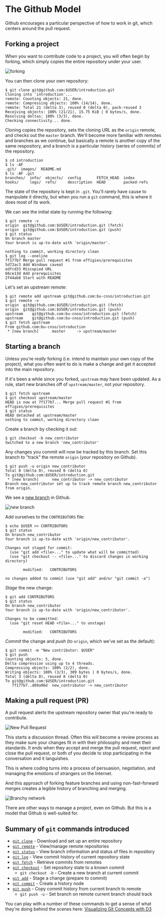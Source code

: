 # The Github Model

Github encourages a particular perspective of how to work in git, which centers
around the pull request.

## Forking a project

When you want to contribute code to a project, you will often begin by forking,
which simply copies the entire repository under your user.

![forking](images/fork.png)

You can then clone your own repository:

    $ git clone git@github.com:$USER/introduction.git
    Cloning into 'introduction'...
    remote: Counting objects: 21, done.
    remote: Compressing objects: 100% (14/14), done.
    remote: Total 21 (delta 3), reused 0 (delta 0), pack-reused 3
    Receiving objects: 100% (21/21), 15.75 KiB | 0 bytes/s, done.
    Resolving deltas: 100% (3/3), done.
    Checking connectivity... done.

Cloning copies the repository, sets the cloning URL as the `origin` remote, and
checks out the `master` branch. We'll become more familiar with remotes and
branches as we continue, but basically a remote is another copy of the same
respository, and a branch is a particular history (series of commits) of the
repository.

    $ cd introduction
    $ ls -AF
    .git/  images/  README.md
    $ ls -AF .git
    branches/  info/  objects/  config       FETCH_HEAD  index
    hooks/     logs/  refs/     description  HEAD        packed-refs

The state of the repository is kept in `.git`. You'll rarely have cause to
manipulate it directly, but when you run a `git` command, this is where it
does most of its work.

We can see the initial state by running the following:

    $ git remote -v
    origin  git@github.com:$USER/introduction.git (fetch)
    origin  git@github.com:$USER/introduction.git (push)
    $ git status
    On branch master
    Your branch is up-to-date with 'origin/master'.

    nothing to commit, working directory clean
    $ git log --oneline
    7f177b7 Merge pull request #1 from effigies/prerequisites
    5d72ac3 Add Windows caveat
    edfcd33 Miscopied URL
    66ce13d Add prerequisites
    2f44ab8 Start with README

Let's set an upstream remote:

    $ git remote add upstream git@github.com:bu-cnso/introduction.git
    $ git remote -v
    origin  git@github.com:$USER/introduction.git (fetch)
    origin  git@github.com:$USER/introduction.git (push)
    upstream    git@github.com:bu-cnso/introduction.git (fetch)
    upstream    git@github.com:bu-cnso/introduction.git (push)
    $ git fetch upstream
    From github.com:bu-cnso/introduction
     * [new branch]      master     -> upstream/master

## Starting a branch

Unless you're *really* forking (i.e. intend to maintain your own copy of the
project), what you often want to do is make a change and get it accepted into
the main repository.

If it's been a while since you forked, `upstream` may have been updated. As a
rule, start new branches off of `upstream/master`, not *your* repository.

    $ git fetch upstream
    $ git checkout upstream/master
    HEAD is now at 7f177b7... Merge pull request #1 from effigies/prerequisites
    $ git status
    HEAD detached at upstream/master
    nothing to commit, working directory clean

Create a branch by checking it out:

    $ git checkout -b new_contributor
    Switched to a new branch 'new_contributor'

Any changes you commit will now be tracked by this branch. Set this branch to
"track" the remote `origin` (*your* repository on Github).

    $ git push -u origin new_contributor
    Total 0 (delta 0), reused 0 (delta 0)
    To git@github.com:$USER/introduction.git
     * [new branch]      new_contributor -> new_contributor
    Branch new_contributor set up to track remote branch new_contributor from origin.

We see a [new branch](../../branches) in Github.

![new branch](images/new_branch.png)

Add ourselves to the `CONTRIBUTORS` file:

    $ echo $USER >> CONTRIBUTORS
    $ git status
    On branch new_contributor
    Your branch is up-to-date with 'origin/new_contributor'.

    Changes not staged for commit:
      (use "git add <file>..." to update what will be committed)
      (use "git checkout -- <file>..." to discard changes in working directory)

            modified:   CONTRIBUTORS

    no changes added to commit (use "git add" and/or "git commit -a")

*Stage* the new change:

    $ git add CONTRIBUTORS
    $ git status
    On branch new_contributor
    Your branch is up-to-date with 'origin/new_contributor'.

    Changes to be committed:
      (use "git reset HEAD <file>..." to unstage)

            modified:   CONTRIBUTORS

*Commit* the change and *push* (to `origin`, which we've set as the default):

    $ git commit -m "New contributor: $USER"
    $ git push
    Counting objects: 5, done.
    Delta compression using up to 4 threads.
    Compressing objects: 100% (2/2), done.
    Writing objects: 100% (3/3), 309 bytes | 0 bytes/s, done.
    Total 3 (delta 0), reused 0 (delta 0)
    To git@github.com:$USER/introduction.git
       7f177b7..d89a96d  new_contributor -> new_contributor

## Making a pull request (PR)

A pull request alerts the upstream repository owner that you're ready to
contribute.

![New Pull Request](images/new_pr.png)

This starts a discussion thread. Often this will become a review process as
they make sure your changes fit in with their philosophy and meet their
standards. It ends when they accept and merge the pull request, reject and
close the pull request, or both of you decide to stop participating in the
conversation and it languishes.

This is where coding turns into a process of persuasion, negotiation, and
managing the emotions of strangers on the Internet.

And this approach of forking feature branches and using non-fast-forward
merges creates a legible history of branching and merging.

![Branchy network](images/branchy_network.png)

There are other ways to manage a project, even on Github. But this is a
model that Github is well-suited for.

## Summary of `git` commands introduced

* [`git clone`](https://git-scm.com/docs/git-clone) - Download and set up an
    entire repository
* [`git remote`](https://git-scm.com/docs/git-remote) - View/manage remote
    repositories
* [`git status`](https://git-scm.com/docs/git-status) - View branch information
    and status of files in repository
* [`git log`](https://git-scm.com/docs/git-log) - View commit history of
    current repository state
* [`git fetch`](https://git-scm.com/docs/git-fetch) - Retrieve commits from
    remotes
* [`git checkout`](https://git-scm.com/docs/git-checkout) - Set repository
    state to a known commit
  * `git checkout -b` - Create a new branch at current commit
* [`git add`](https://git-scm.com/docs/git-add) - Stage a change (prepare to
    commit)
* [`git commit`](https://git-scm.com/docs/git-commit) - Create a history node
* [`git push`](https://git-scm.com/docs/git-push) - Copy commit history from
    current branch to remote
  * `git push -u` - Set branch on remote current branch should track

You can play with a number of these commands to get a sense of what they're
doing behind the scenes here: [Visualizing Git Concepts with
D3](https://onlywei.github.io/explain-git-with-d3/)
